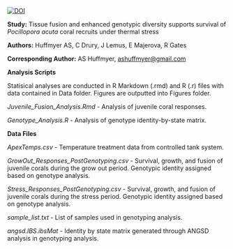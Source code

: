 
[![DOI](https://zenodo.org/badge/227742182.svg)](https://zenodo.org/badge/latestdoi/227742182)

**Study:** Tissue fusion and enhanced genotypic diversity supports survival of  _Pocillopora acuta_ coral recruits under thermal stress  

**Authors:** Huffmyer AS, C Drury, J Lemus, E Majerova, R Gates  

**Corresponding Author:** AS Huffmyer, ashuffmyer@gmail.com  

**Analysis Scripts**  

Statisical analyses are conducted in R Markdown (.rmd) and R (.r) files with data contained in Data folder. Figures are outputted into Figures folder. 

*Juvenile_Fusion_Analysis.Rmd* - Analysis of juvenile coral responses.  

*Genotype_Analysis.R* - Analysis of genotype identity-by-state matrix.  

**Data Files**  

*ApexTemps.csv* - Temperature treatment data from controlled tank system.  

*GrowOut_Responses_PostGenotyping.csv* - Survival, growth, and fusion of juvenile corals during the grow out period. Genotypic identity assigned based on genotype analysis.  

*Stress_Responses_PostGenotyping.csv* - Survival, growth, and fusion of juvenile corals during the stress period. Genotypic identity assigned based on genotype analysis.  

*sample_list.txt* - List of samples used in genotyping analysis.  

*angsd.IBS.ibsMat* - Identity by state matrix generated through ANGSD analysis in genotyping analysis.  
